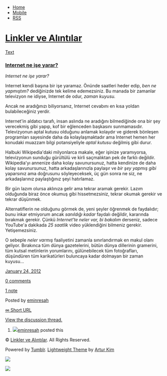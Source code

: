 -   [Home](/)
-   [Mobile](/mobile)
-   [RSS](http://eminresah.tumblr.com/rss)

[Linkler ve Alıntılar](/)
=========================

[Text](http://eminresah.tumblr.com/post/16373919389/internet-ne-ise-yarar)

### [Internet ne işe yarar?](http://eminresah.tumblr.com/post/16373919389/internet-ne-ise-yarar)

*Internet ne işe yarar?*

Internet kendi başına bir işe yaramaz. Önünde saatleri heder edip, *ben
ne yapmıştım?* dediğinizde tek kelime edemezsiniz. Bu manada bir
zamanlar televizyon ne idiyse, Internet de odur, *zaman kuyusu.*

Ancak ne aradığınızı biliyorsanız, Internet cevabını en kısa yoldan
bulabileceğiniz yerdir.

Internet'in aldatıcı tarafı, insan aslında ne aradığını bilmediğinde ona
bir şey verecekmiş gibi yapıp, kof bir eğlenceden başkasını
sunmamasıdır. Televizyonun aptal kutusu olduğunu anlamak kolaydır ve
giderek bönleşen programları sayesinde daha da kolaylaşmaktadır ama
Internet hemen her konudaki muazzam bilgi potansiyeliyle *aptal kutusu*
değilmiş gibi durur.

Halbuki Wikipedia'daki milyonlarca makale, eğer işinize yaramıyorsa,
televizyonun sunduğu gürültülü ve kirli saçmalıktan pek de farklı
değildir. Wikipedia'yı annenize daha kolay savunursunuz, hatta kendinize
de daha kolay savunursunuz, hatta arkadaşlarınızla paylaşır ve *bir şey
yapmış gibi* yaparsınız ama doğrusunu söyleyeceksek, üç gün sonra ne
siz, ne arkadaşlarınız paylaştığınız şeyi hatırlamaz.

Bir gün lazım olursa aklınıza gelir ama tekrar aramak gerekir. Lazım
olduğunda biraz önce okumuş gibi hissetmezsiniz, tekrar okumak gerekir
ve tekrar düşünmek.

Alternatiflerin ne olduğunu görmek de, yeni şeyler öğrenmek de
faydalıdır; bunu inkar etmiyorum ancak *sanıldığı kadar* faydalı
değildir, kararında bırakmak gerekir. Çünkü *Internet'te neler var, bi
bakalım* derseniz, sadece YouTube'a dakikada *25 saatlik* video
yüklendiğini bilmeniz gerekir. Yetişemezsiniz.

O sebeple *neler varmış* faaliyetini zamanla sınırlandırmak en makul
olanı geliyor. Bırakınca tüm dünya gazetelerini, bütün dünya dillerinin
gramerini, tüm kutsal metinlerin yorumlarını, gülünebilecek tüm
fotoğrafları, düşündüren tüm karikatürleri buluncaya kadar dolmayan bir
zaman kuyusu…

[January 24,
2012](http://eminresah.tumblr.com/post/16373919389/internet-ne-ise-yarar)

[0
comments](http://eminresah.tumblr.com/post/16373919389/internet-ne-ise-yarar#disqus_thread)

[1
note](http://eminresah.tumblr.com/post/16373919389/internet-ne-ise-yarar#notes)

Posted by [eminresah](http://eminresah.tumblr.com/)

[∞ Short URL](http://tmblr.co/ZWS1OyFFzYwT)

[View the discussion thread.](http://erblog.disqus.com/?url=ref)

1.  [![](http://38.media.tumblr.com/avatar_06c8562d8d9e_16.png)](http://eminresah.tumblr.com/ "Linkler ve Alıntılar")[eminresah](http://eminresah.tumblr.com/ "Linkler ve Alıntılar")
    posted this

© [Linkler ve Alıntılar](/). All Rights Reserved.

Powered by [Tumblr](http://tumblr.com). [Lightweight
Theme](http://www.tumblr.com/theme/10820) by [Artur
Kim](http://arturkim.com)

![](https://px.srvcs.tumblr.com/impixu?T=1434918805&J=eyJ0eXBlIjoidXJsIiwidXJsIjoiaHR0cDpcL1wvZW1pbnJlc2FoLnR1bWJsci5jb21cL3Bvc3RcLzE2MzczOTE5Mzg5XC9pbnRlcm5ldC1uZS1pc2UteWFyYXIiLCJyZXF0eXBlIjowLCJyb3V0ZSI6IlwvcG9zdFwvOmlkXC86c3VtbWFyeSIsIm5vc2NyaXB0IjoxfQ==&U=FIJBADHAMF&K=42ce37720bb2105e3cdf3740db35fdf3b9b9a98b8b5bca31dcdf1be3368d3dec&R=)

![](https://px.srvcs.tumblr.com/impixu?T=1434918805&J=eyJ0eXBlIjoicG9zdCIsInVybCI6Imh0dHA6XC9cL2VtaW5yZXNhaC50dW1ibHIuY29tXC9wb3N0XC8xNjM3MzkxOTM4OVwvaW50ZXJuZXQtbmUtaXNlLXlhcmFyIiwicmVxdHlwZSI6MCwicm91dGUiOiJcL3Bvc3RcLzppZFwvOnN1bW1hcnkiLCJwb3N0cyI6W3sicG9zdGlkIjoiMTYzNzM5MTkzODkiLCJibG9naWQiOiIzNjQ4MDI4Iiwic291cmNlIjozM31dLCJub3NjcmlwdCI6MX0=&U=KJACMMEIKB&K=a545df3cfebf31d0bcc7b2dcbb8593d9cc4fdcd1ddf0b154fba5207975ca9d09&R=)

